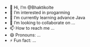 - 👋 Hi, I’m @Bhaktikolte
- 👀 I’m interested in progarming
- 🌱 I’m currently learning advance Java
- 💞️ I’m looking to collaborate on ...
- 📫 How to reach me ...
- 😄 Pronouns: ...
- ⚡ Fun fact: ...

<!---
Bhaktikolte/Bhaktikolte is a ✨ special ✨ repository because its `README.md` (this file) appears on your GitHub profile.
You can click the Preview link to take a look at your changes.
--->
